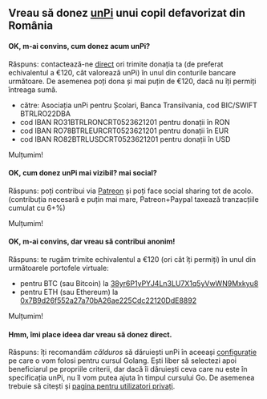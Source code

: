 ## Vreau să donez [unPi](https://www.unpi.ro/) unui copil defavorizat din România

#### OK, m-ai convins, cum donez acum unPi?

Răspuns: contactează-ne [direct](mailto:donez@unpi.ro?subject=vreau%20sa%20donez%20unPi) ori trimite donația ta (de preferat echivalentul a €120, cât valorează unPi) în unul din conturile bancare următoare. De asemenea poți dona și mai puțin de €120, dacă nu îți permiți întreaga sumă.

- către: Asociația unPi pentru Școlari, Banca Transilvania, cod BIC/SWIFT BTRLRO22DBA
- cod IBAN RO31BTRLRONCRT0523621201 pentru donații în RON
- cod IBAN RO78BTRLEURCRT0523621201 pentru donații în EUR
- cod IBAN RO82BTRLUSDCRT0523621201 pentru donații în USD

Mulțumim!

#### OK, cum donez unPi mai vizibil? mai social?

Răspuns: poți contribui via [Patreon](https://www.patreon.com/unPi) și poți face social sharing tot de acolo. (contribuția necesară e puțin mai mare, Patreon+Paypal taxează tranzacțiile cumulat cu 6+%)

Mulțumim!

#### OK, m-ai convins, dar vreau să contribui anonim!

Răspuns: te rugăm trimite echivalentul a €120 (ori cât îți permiți) în unul din următoarele portofele virtuale:

- pentru BTC (sau Bitcoin) la [38yr6P1yPYJ4Ln3LU7X1q5yVwWN9Mxkyu8](https://www.blockchain.com/btc/address/38yr6P1yPYJ4Ln3LU7X1q5yVwWN9Mxkyu8)
- pentru ETH (sau Ethereum) la [0x7B9d26f552a27a70bA26ae225Cdc22120DdE8892](https://www.blockchain.com/eth/address/0x7B9d26f552a27a70bA26ae225Cdc22120DdE8892)

Mulțumim!

#### Hmm, îmi place ideea dar vreau să donez direct.

Răspuns: îți recomandăm _călduros_ să dăruiești unPi în aceeași [configurație](https://www.unpi.ro/spec/) pe care o vom folosi pentru cursul Golang. Ești liber să selectezi apoi beneficiarul pe propriile criterii, dar dacă îi dăruiești ceva care nu este în specificația unPi, nu îl vom putea ajuta în timpul cursului Go. De asemenea trebuie să citești și [pagina pentru utilizatori privați](https://www.unpi.ro/privat/).

<script src="https://wchat.freshchat.com/js/widget.js"></script>

<script>
  window.fcWidget.init({
    token: "1dbeef16-76f2-47bc-bc8a-f848842e00d7",
    host: "https://wchat.freshchat.com"
  });
</script>
